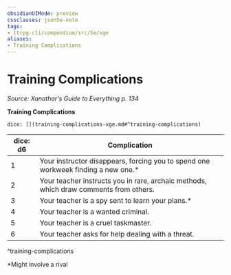 ```yaml
---
obsidianUIMode: preview
cssclasses: json5e-note
tags:
- ttrpg-cli/compendium/src/5e/xge
aliases:
- Training Complications
---
```

# Training Complications
*Source: Xanathar's Guide to Everything p. 134* 

**Training Complications**

`dice: [](training-complications-xge.md#^training-complications)`

| dice: d6 | Complication |
|----------|--------------|
| 1 | Your instructor disappears, forcing you to spend one workweek finding a new one.* |
| 2 | Your teacher instructs you in rare, archaic methods, which draw comments from others. |
| 3 | Your teacher is a spy sent to learn your plans.* |
| 4 | Your teacher is a wanted criminal. |
| 5 | Your teacher is a cruel taskmaster. |
| 6 | Your teacher asks for help dealing with a threat. |
^training-complications

*Might involve a rival